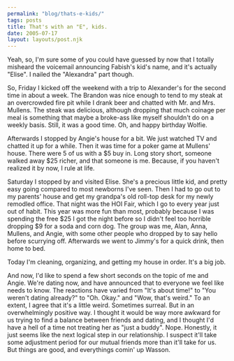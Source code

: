 ```yaml
---
permalink: "blog/thats-e-kids/"
tags: posts
title: That's with an "E", kids.
date: 2005-07-17
layout: layouts/post.njk
---
```


Yeah, so, I'm sure some of you could have guessed by now that I totally misheard the voicemail announcing Fabish's kid's name, and it's actually "Elise". I nailed the "Alexandra" part though. 

So, Friday I kicked off the weekend with a trip to Alexander's for the second time in about a week. The Brandon was nice enough to tend to my steak at an overcrowded fire pit while I drank beer and chatted with Mr. and Mrs. Mullens. The steak was delicious, although dropping that much coinage per meal is something that maybe a broke-ass like myself shouldn't do on a weekly basis. Still, it was a good time. Oh, and happy birthday Wolfie. 

Afterwards I stopped by Angie's house for a bit. We just watched TV and chatted it up for a while. Then it was time for a poker game at Mullens' house. There were 5 of us with a $5 buy in. Long story short, someone walked away $25 richer, and that someone is me. Because, if you haven't realized it by now, I rule at life. 

Saturday I stopped by and visited Elise. She's a precious little kid, and pretty easy going compared to most newborns I've seen. Then I had to go out to my parents' house and get my grandpa's old roll-top desk for my newly remodled office. That night was the HOI Fair, which I go to every year just out of habit. This year was more fun than most, probably because I was spending the free $25 I got the night before so I didn't feel too horrible dropping $9 for a soda and corn dog. The group was me, Alan, Anna, Mullens, and Angie, with some other people who dropped by to say hello before scurrying off. Afterwards we went to Jimmy's for a quick drink, then home to bed. 

Today I'm cleaning, organizing, and getting my house in order. It's a big job. 

And now, I'd like to spend a few short seconds on the topic of me and Angie. We're dating now, and have announced that to everyone we feel like needs to know. The reactions have varied from "It's about time!" to "You weren't dating already?" to "Oh. Okay." and "Wow, that's weird." To an extent, I agree that it's a little weird. Sometimes surreal. But in an overwhelmingly positive way. I thought it would be way more awkward for us trying to find a balance between friends and dating, and I thought I'd have a hell of a time not treating her as "just a buddy". Nope. Honestly, it just seems like the next logical step in our relationship. I suspect it'll take some adjustment period for our mutual friends more than it'll take for us. But things are good, and everythings comin' up Wasson.